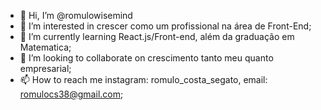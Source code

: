 - 👋 Hi, I’m @romulowisemind
- 👀 I’m interested in crescer como um profissional na área de Front-End;
- 🌱 I’m currently learning React.js/Front-end, além da graduação em Matematica;
- 💞️ I’m looking to collaborate on crescimento tanto meu quanto empresarial;
- 📫 How to reach me instagram: romulo_costa_segato, email: romulocs38@gmail.com;

<!---
romulowisemind/romulowisemind is a ✨ special ✨ repository because its `README.md` (this file) appears on your GitHub profile.
You can click the Preview link to take a look at your changes.
--->
